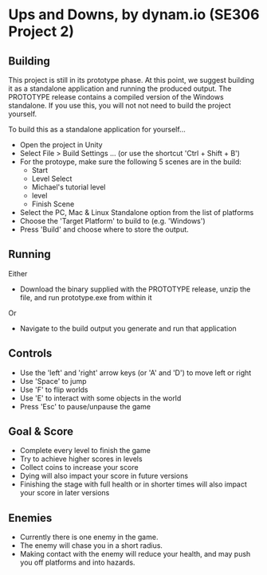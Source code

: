 # Ups and Downs, by dynam.io (SE306 Project 2) 

## Building
This project is still in its prototype phase. At this point, we suggest building it as a standalone application and running the produced output. The PROTOTYPE release contains a compiled version of the Windows standalone. If you use this, you will not not need to build the project yourself. 

To build this as a standalone application for yourself...
- Open the project in Unity 
- Select File > Build Settings ... (or use the shortcut 'Ctrl + Shift + B')
- For the protoype, make sure the following 5 scenes are in the build: 
   - Start
   - Level Select 
   - Michael's tutorial level
   - level
   - Finish Scene
- Select the PC, Mac & Linux Standalone option from the list of platforms
- Choose the 'Target Platform' to build to (e.g. 'Windows') 
- Press 'Build' and choose where to store the output. 

## Running 
Either
- Download the binary supplied with the PROTOTYPE release, unzip the file, and run prototype.exe from within it

Or
- Navigate to the build output you generate and run that application

## Controls
- Use the 'left' and 'right' arrow keys (or 'A' and 'D') to move left or right
- Use 'Space' to jump
- Use 'F' to flip worlds
- Use 'E' to interact with some objects in the world
- Press 'Esc' to pause/unpause the game

## Goal & Score
- Complete every level to finish the game
- Try to achieve higher scores in levels
- Collect coins to increase your score
- Dying will also impact your score in future versions
- Finishing the stage with full health or in shorter times will also impact your score in later versions

## Enemies
- Currently there is one enemy in the game.
- The enemy will chase you in a short radius.
- Making contact with the enemy will reduce your health, and may push you off platforms and into hazards.
